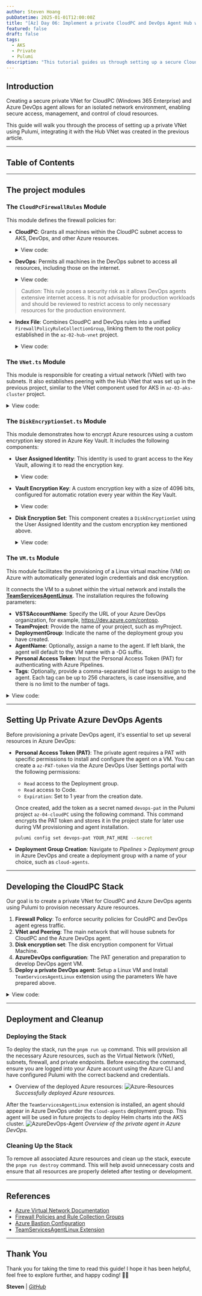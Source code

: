 ```yaml
---
author: Steven Hoang
pubDatetime: 2025-01-01T12:00:00Z
title: "[Az] Day 06: Implement a private CloudPC and DevOps Agent Hub with Pulumi."
featured: false
draft: false
tags:
  - AKS
  - Private
  - Pulumi
description: "This tutorial guides us through setting up a secure CloudPC and DevOps agent hub, aimed at improving the management and operational capabilities of your private AKS environment using Pulumi."
---
```


## Introduction

Creating a secure private VNet for CloudPC (Windows 365 Enterprise) and Azure DevOps agent allows for an isolated network environment, enabling secure access, management, and control of cloud resources.

This guide will walk you through the process of setting up a private VNet using Pulumi, integrating it with the Hub VNet was created in the previous article.

---

## Table of Contents

---

## The project modules

### The `CloudPcFirewallRules` Module

This module defines the firewall policies for:

- **CloudPC**: Grants all machines within the CloudPC subnet access to AKS, DevOps, and other Azure resources.
  <details><summary>View code:</summary>

  [inline](https://github.com/baoduy/drunk-azure-pulumi-articles/blob/main/az-04-cloudPC/CloudPcFirewallRules/cloudpcPolicyGroup.ts#1-29)

  </details>

- **DevOps**: Permits all machines in the DevOps subnet to access all resources, including those on the internet.
  <details><summary>View code:</summary>

  [inline](https://github.com/baoduy/drunk-azure-pulumi-articles/blob/main/az-04-cloudPC/CloudPcFirewallRules/devopsPolicyGroup.ts#1-20)

  </details>

> Caution: This rule poses a security risk as it allows DevOps agents extensive internet access. It is not advisable for production workloads and should be reviewed to restrict access to only necessary resources for the production environment.

- **Index File**: Combines CloudPC and DevOps rules into a unified `FirewallPolicyRuleCollectionGroup`, linking them to the root policy established in the `az-02-hub-vnet` project.
  <details><summary>View code:</summary>

  [inline](https://github.com/baoduy/drunk-azure-pulumi-articles/blob/main/az-04-cloudPC/CloudPcFirewallRules/index.ts#1-55)

  </details>

### The `VNet.ts` Module

This module is responsible for creating a virtual network (VNet) with two subnets.
It also establishes peering with the Hub VNet that was set up in the previous project, similar to the VNet component used for AKS in `az-03-aks-cluster` project.

<details><summary>View code:</summary>

[inline](https://github.com/baoduy/drunk-azure-pulumi-articles/blob/main/az-04-cloudPC/VNet.ts#78-172)

</details>

### The `DiskEncryptionSet.ts` Module

This module demonstrates how to encrypt Azure resources using a custom encryption key stored in Azure Key Vault. It includes the following components:

- **User Assigned Identity**: This identity is used to grant access to the Key Vault, allowing it to read the encryption key.
  <details><summary>View code:</summary>

  [inline](https://github.com/baoduy/drunk-azure-pulumi-articles/blob/main/az-04-cloudPC/DiskEncryptionSet.ts#17-44)

  </details>

- **Vault Encryption Key**: A custom encryption key with a size of 4096 bits, configured for automatic rotation every year within the Key Vault.
  <details><summary>View code:</summary>

  [inline](https://github.com/baoduy/drunk-azure-pulumi-articles/blob/main/az-04-cloudPC/DiskEncryptionSet.ts#49-88)

  </details>

- **Disk Encryption Set**: This component creates a `DiskEncryptionSet` using the User Assigned Identity and the custom encryption key mentioned above.

  <details><summary>View code:</summary>

  [inline](https://github.com/baoduy/drunk-azure-pulumi-articles/blob/main/az-04-cloudPC/DiskEncryptionSet.ts#90-119)

  </details>

### The `VM.ts` Module

This module facilitates the provisioning of a Linux virtual machine (VM) on Azure with automatically generated login credentials and disk encryption.

It connects the VM to a subnet within the virtual network and installs the **[TeamServicesAgentLinux](https://learn.microsoft.com/en-us/azure/devops/pipelines/release/deployment-groups/howto-provision-deployment-group-agents?view=azure-devops)**. The installation requires the following parameters:

- **VSTSAccountName**: Specify the URL of your Azure DevOps organization, for example, https://dev.azure.com/contoso.
- **TeamProject**: Provide the name of your project, such as myProject.
- **DeploymentGroup**: Indicate the name of the deployment group you have created.
- **AgentName**: Optionally, assign a name to the agent. If left blank, the agent will default to the VM name with a -DG suffix.
- **Personal Access Token**: Input the Personal Access Token (PAT) for authenticating with Azure Pipelines.
- **Tags**: Optionally, provide a comma-separated list of tags to assign to the agent. Each tag can be up to 256 characters, is case insensitive, and there is no limit to the number of tags.

<details><summary>View code:</summary>

[inline](https://github.com/baoduy/drunk-azure-pulumi-articles/blob/main/az-04-cloudPC/VM.ts#1-221)

</details>

---

## Setting Up Private Azure DevOps Agents

Before provisioning a private DevOps agent, it's essential to set up several resources in Azure DevOps:

- **Personal Access Token (PAT)**: The private agent requires a PAT with specific permissions to install and configure the agent on a VM. You can create a `az-PAT-token` via the Azure DevOps User Settings portal with the following permissions:

  - `Read` access to the Deployment group.
  - `Read` access to Code.
  - `Expiration`: Set to 1 year from the creation date.

  Once created, add the token as a secret named `devops-pat` in the Pulumi project `az-04-cloudPC` using the following command. This command encrypts the PAT token and stores it in the project state for later use during VM provisioning and agent installation.

  ```bash
  pulumi config set devops-pat YOUR_PAT_HERE --secret
  ```

- **Deployment Group Creation**: Navigate to _Pipelines_ > _Deployment group_ in Azure DevOps and create a deployment group with a name of your choice, such as `cloud-agents`.

---

## Developing the CloudPC Stack

Our goal is to create a private VNet for CloudPC and Azure DevOps agents using Pulumi to provision necessary Azure resources.

1. **Firewall Policy**: To enforce security policies for CouldPC and DevOps agent egress traffic.
2. **VNet and Peering**: The main network that will house subnets for CloudPC and the Azure DevOps agent.
3. **Disk encryption set**: The disk encryption component for Virtual Machine.
4. **AzureDevOps configuration**: The PAT generation and preparation to develop DevOps agent VM.
5. **Deploy a private DevOps agent**: Setup a Linux VM and Install `TeamServicesAgentLinux` extension using the parameters We have prepared above.

<details><summary>View code:</summary>

[inline](https://github.com/baoduy/drunk-azure-pulumi-articles/blob/main/az-04-cloudPC/index.ts#1-106)

</details>

---

## Deployment and Cleanup

### Deploying the Stack

To deploy the stack, run the `pnpm run up` command. This will provision all the necessary Azure resources, such as the Virtual Network (VNet), subnets, firewall, and private endpoints. Before executing the command, ensure you are logged into your Azure account using the Azure CLI and have configured Pulumi with the correct backend and credentials.

- Overview of the deployed Azure resources:
  ![Azure-Resources](/assets/az-06-pulumi-private-aks-cloudpc-hub/az-04-cloudpc.png)
  _Successfully deployed Azure resources._

After the `TeamServicesAgentLinux` extension is installed, an agent should appear in Azure DevOps under the `cloud-agents` deployment group. This agent will be used in future projects to deploy Helm charts into the AKS cluster.
![AzureDevOps-Agent](/assets/az-06-pulumi-private-aks-cloudpc-hub/private-ado-agent.png)
_Overview of the private agent in Azure DevOps._

### Cleaning Up the Stack

To remove all associated Azure resources and clean up the stack, execute the `pnpm run destroy` command. This will help avoid unnecessary costs and ensure that all resources are properly deleted after testing or development.

---

## References

- [Azure Virtual Network Documentation](https://learn.microsoft.com/en-us/azure/virtual-network/virtual-networks-overview)
- [Firewall Policies and Rule Collection Groups](https://learn.microsoft.com/en-us/azure/firewall/policy-overview)
- [Azure Bastion Configuration](https://learn.microsoft.com/en-us/azure/bastion/bastion-overview)
- [TeamServicesAgentLinux Extension](https://learn.microsoft.com/en-us/azure/devops/pipelines/release/deployment-groups/howto-provision-deployment-group-agents?view=azure-devops)

---

## Thank You

Thank you for taking the time to read this guide! I hope it has been helpful, feel free to explore further, and happy coding! 🌟✨

**Steven** | _[GitHub](https://github.com/baoduy)_
